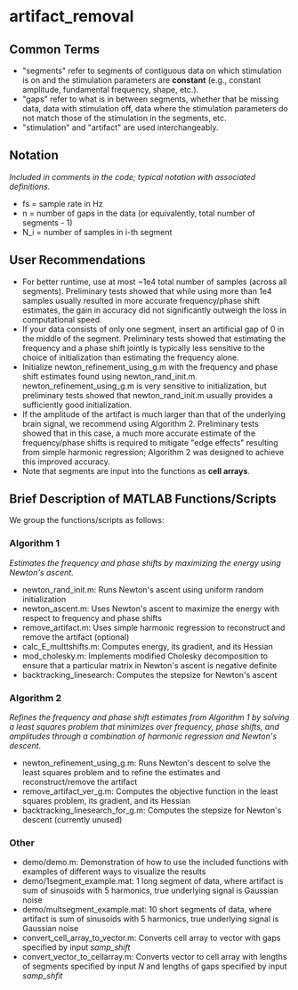 # artifact_removal

## Common Terms
* "segments" refer to segments of contiguous data on which stimulation is on and the stimulation parameters are **constant** (e.g., constant amplitude, fundamental frequency, shape, etc.).
* "gaps" refer to what is in between segments, whether that be missing data, data with stimulation off, data where the stimulation parameters do not match those of the stimulation in the segments, etc.
* "stimulation" and "artifact" are used interchangeably.

## Notation
*Included in comments in the code; typical notation with associated definitions.*
* fs  = sample rate in Hz
* n   = number of gaps in the data (or equivalently, total number of segments - 1)
* N_i = number of samples in i-th segment

## User Recommendations
* For better runtime, use at most ~1e4 total number of samples (across all segments). Preliminary tests showed that while using more than 1e4 samples usually resulted in more accurate frequency/phase shift estimates, the gain in accuracy did not significantly outweigh the loss in computational speed.
* If your data consists of only one segment, insert an artificial gap of 0 in the middle of the segment. Preliminary tests showed that estimating the frequency and a phase shift jointly is typically less sensitive to the choice of initialization than estimating the frequency alone.
* Initialize newton_refinement_using_g.m with the frequency and phase shift estimates found using newton_rand_init.m. newton_refinement_using_g.m is very sensitive to initialization, but preliminary tests showed that newton_rand_init.m usually provides a sufficiently good initialization.
* If the amplitude of the artifact is much larger than that of the underlying brain signal, we recommend using Algorithm 2. Preliminary tests showed that in this case, a much more accurate estimate of the frequency/phase shifts is required to mitigate "edge effects" resulting from simple harmonic regression; Algorithm 2 was designed to achieve this improved accuracy.
* Note that segments are input into the functions as **cell arrays**.

## Brief Description of MATLAB Functions/Scripts
We group the functions/scripts as follows:
### Algorithm 1
*Estimates the frequency and phase shifts by maximizing the energy using Newton's ascent.*
* newton_rand_init.m: Runs Newton's ascent using uniform random initialization
* newton_ascent.m: Uses Newton's ascent to maximize the energy with respect to frequency and phase shifts
* remove_artifact.m: Uses simple harmonic regression to reconstruct and remove the artifact (optional)
* calc_E_multtshifts.m: Computes energy, its gradient, and its Hessian
* mod_cholesky.m: Implements modified Cholesky decomposition to ensure that a particular matrix in Newton's ascent is negative definite
* backtracking_linesearch: Computes the stepsize for Newton's ascent
 
### Algorithm 2
*Refines the frequency and phase shift estimates from Algorithm 1 by solving a least squares problem that minimizes over frequency, phase shifts, and amplitudes through a combination of harmonic regression and Newton's descent.*
* newton_refinement_using_g.m: Runs Newton's descent to solve the least squares problem and to refine the estimates and reconstruct/remove the artifact
* remove_artifact_ver_g.m: Computes the objective function in the least squares problem, its gradient, and its Hessian 
* backtracking_linesearch_for_g.m: Computes the stepsize for Newton's descent (currently unused)

### Other
* demo/demo.m: Demonstration of how to use the included functions with examples of different ways to visualize the results
* demo/1segment_example.mat: 1 long segment of data, where artifact is sum of sinusoids with 5 harmonics, true underlying signal is Gaussian noise
* demo/multsegment_example.mat: 10 short segments of data, where artifact is sum of sinusoids with 5 harmonics, true underlying signal is Gaussian noise
* convert_cell_array_to_vector.m: Converts cell array to vector with gaps specified by input *samp_shift*
* convert_vector_to_cellarray.m: Converts vector to cell array with lengths of segments specified by input *N* and lengths of gaps specified by input *samp_shfit*
